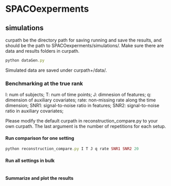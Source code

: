 # SPACOexperments

##  simulations
curpath be the directory path for saving running and save the results, and should be the path to SPACOexperments/simulations/. Make sure there are data and results folders in curpath.
```ruby
python dataGen.py
```
Simulated data are saved under curpath+/data/.
### Benchmarking at the true rank
I: num of subjects;
T: num of time points;
J: dimnesion of features;
q: dimension of auxiliary covariates;
rate: non-missing rate along the time dimension;
SNR1: signal-to-noise ratio in features;
SNR2: signal-to-noise ratio in auxiliary covariates;

Please modify the default curpath in reconstruction_compare.py to your own curpath. The last argument is the number of repetitions for each setup.
#### Run comparison for one setting
```ruby
python reconstruction_compare.py I T J q rate SNR1 SNR2 20
```
#### Run all settings in bulk
```ruby
```
#### Summarize and plot the results




